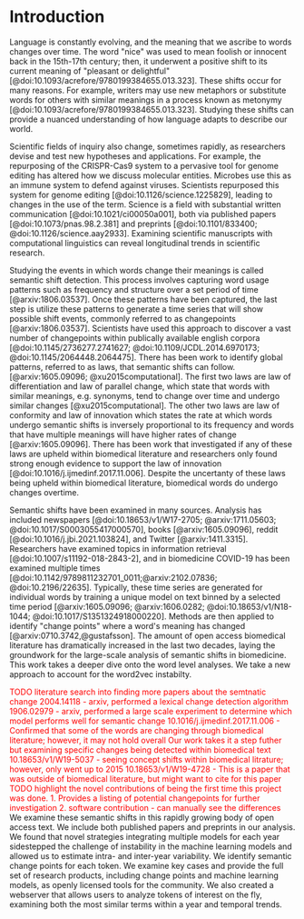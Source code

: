 # Introduction

Language is constantly evolving, and the meaning that we ascribe to words changes over time.
The word "nice" was used to mean foolish or innocent back in the 15th-17th century; then, it underwent a positive shift to its current meaning of "pleasant or delightful"[@doi:10.1093/acrefore/9780199384655.013.323].
These shifts occur for many reasons.
For example, writers may use new metaphors or substitute words for others with similar meanings in a process known as metonymy [@doi:10.1093/acrefore/9780199384655.013.323].
Studying these shifts can provide a nuanced understanding of how language adapts to describe our world.

Scientific fields of inquiry also change, sometimes rapidly, as researchers devise and test new hypotheses and applications.
For example, the repurposing of the CRISPR-Cas9 system to a pervasive tool for genome editing has altered how we discuss molecular entities.
Microbes use this as an immune system to defend against viruses.
Scientists repurposed this system for genome editing [@doi:10.1126/science.1225829], leading to changes in the use of the term.
Science is a field with substantial written communication [@doi:10.1021/ci00050a001], both via published papers [@doi:10.1073/pnas.98.2.381] and preprints [@doi:10.1101/833400; @doi:10.1126/science.aay2933].
Examining scientific manuscripts with computational linguistics can reveal longitudinal trends in scientific research.

Studying the events in which words change their meanings is called semantic shift detection.
This process involves capturing word usage patterns such as frequency and structure over a set period of time [@arxiv:1806.03537].
Once these patterns have been captured, the last step is utilize these patterns to generate a time series that will show possible shift events, commonly referred to as changepoints [@arxiv:1806.03537].
Scientists have used this approach to discover a vast number of changepoints within publically available english corpora [@doi:10.1145/2736277.2741627; @doi:10.1109/JCDL.2014.6970173; @doi:10.1145/2064448.2064475].
There has been work to identify global patterns, referred to as laws, that semantic shifts can follow. [@arxiv:1605.09096; @xu2015computational].
The first two laws are law of differentiation and law of parallel change, which state that words with similar meanings, e.g. synonyms, tend to change over time and undergo similar changes [@xu2015computational].
The other two laws are law of conformity and law of innovation which states the rate at which words undergo semantic shifts is inversely proportional to its frequency and words that have multiple meanings will have higher rates of change [@arxiv:1605.09096].
There has been work that investigated if any of these laws are upheld within biomedical literature and researchers only found strong enough evidence to support the law of innovation [@doi:10.1016/j.ijmedinf.2017.11.006].
Despite the uncertanty of these laws being upheld within biomedical literature, biomedical words do undergo changes overtime.

Semantic shifts have been examined in many sources.
Analysis has included newspapers [@doi:10.18653/v1/W17-2705; @arxiv:1711.05603; @doi:10.1017/S0003055417000570], books [@arxiv:1605.09096], reddit [@doi:10.1016/j.jbi.2021.103824], and Twitter [@arxiv:1411.3315].
Researchers have examined topics in information retrieval [@doi:10.1007/s11192-018-2843-2], and in biomedicine COVID-19 has been examined multiple times [@doi:10.1142/9789811232701_0011;@arxiv:2102.07836; @doi:10.2196/22635].
Typically, these time series are generated for individual words by training a unique model on text binned by a selected time period [@arxiv:1605.09096; @arxiv:1606.0282; @doi:10.18653/v1/N18-1044; @doi:10.1017/S1351324918000220].
Methods are then applied to identify "change points" where a word's meaning has changed [@arxiv:0710.3742,@gustafsson].
The amount of open access biomedical literature has dramatically increased in the last two decades, laying the groundwork for the large-scale analysis of semantic shifts in biomedicine.
This work takes a deeper dive onto the word level analyses. 
We take a new approach to account for the word2vec instabilty.

<div style="color:red">
TODO literature search into finding more papers about the semtnatic change
2004.14118 - arxiv, performed a lexical change detection algorithm
1906.02979 - arxiv, performed a large scale experiment to determine which model performs well for semantic change
10.1016/j.ijmedinf.2017.11.006 - Confirmed that some of the words are changing through biomedical literature; however, it may not hold overall 
    Our work takes it a step futher but examining specific changes being detected within biomedical text
10.18653/v1/W19-5037 - seeing concept shifts within biomedical litrature; however, only went up to 2015
10.18653/v1/W19-4728 - This is a paper that was outside of biomedical literature, but might want to cite for this paper
</div>

<div style="color:red">
TODO highlight the novel contributions of being the first time this project was done.
1. Provides a listing of potential changepoints for further investigation
2. software contribution - can manually see the differences
</div>
We examine these semantic shifts in this rapidly growing body of open access text.
We include both published papers and preprints in our analysis.
We found that novel strategies integrating multiple models for each year sidestepped the challenge of instability in the machine learning models and allowed us to estimate intra- and inter-year variability.
We identify semantic change points for each token.
We examine key cases and provide the full set of research products, including change points and machine learning models, as openly licensed tools for the community.
We also created a webserver that allows users to analyze tokens of interest on the fly, examining both the most similar terms within a year and temporal trends.
